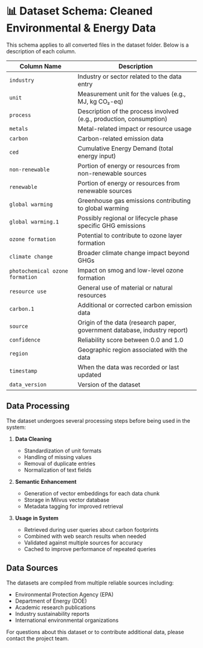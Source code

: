 # 📊 Dataset Schema: Cleaned Environmental & Energy Data

This schema applies to all converted files in the dataset folder. Below is a description of each column.

| Column Name                     | Description                                                                 |
|--------------------------------|-----------------------------------------------------------------------------|
| `industry`                     | Industry or sector related to the data entry                               |
| `unit`                         | Measurement unit for the values (e.g., MJ, kg CO₂-eq)                      |
| `process`                      | Description of the process involved (e.g., production, consumption)        |
| `metals`                       | Metal-related impact or resource usage                                     |
| `carbon`                       | Carbon-related emission data                                               |
| `ced`                          | Cumulative Energy Demand (total energy input)                              |
| `non-renewable`                | Portion of energy or resources from non-renewable sources                  |
| `renewable`                    | Portion of energy or resources from renewable sources                      |
| `global warming`               | Greenhouse gas emissions contributing to global warming                    |
| `global warming.1`             | Possibly regional or lifecycle phase specific GHG emissions                |
| `ozone formation`              | Potential to contribute to ozone layer formation                          |
| `climate change`               | Broader climate change impact beyond GHGs                                 |
| `photochemical ozone formation`| Impact on smog and low-level ozone formation                              |
| `resource use`                 | General use of material or natural resources                               |
| `carbon.1`                     | Additional or corrected carbon emission data                               |
| `source`                       | Origin of the data (research paper, government database, industry report)  |
| `confidence`                   | Reliability score between 0.0 and 1.0                                      |
| `region`                       | Geographic region associated with the data                                 |
| `timestamp`                    | When the data was recorded or last updated                                 |
| `data_version`                 | Version of the dataset                                                     |

## Data Processing

The dataset undergoes several processing steps before being used in the system:

1. **Data Cleaning**
   - Standardization of unit formats
   - Handling of missing values
   - Removal of duplicate entries
   - Normalization of text fields

2. **Semantic Enhancement**
   - Generation of vector embeddings for each data chunk
   - Storage in Milvus vector database
   - Metadata tagging for improved retrieval

3. **Usage in System**
   - Retrieved during user queries about carbon footprints
   - Combined with web search results when needed
   - Validated against multiple sources for accuracy
   - Cached to improve performance of repeated queries

## Data Sources

The datasets are compiled from multiple reliable sources including:

- Environmental Protection Agency (EPA)
- Department of Energy (DOE)
- Academic research publications
- Industry sustainability reports
- International environmental organizations

For questions about this dataset or to contribute additional data, please contact the project team.

